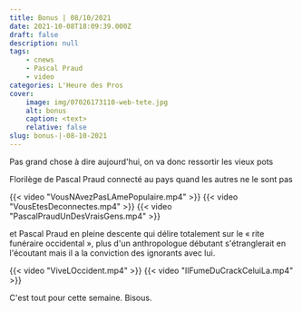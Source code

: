```yaml
---
title: Bonus | 08/10/2021
date: 2021-10-08T18:09:39.000Z
draft: false
description: null
tags:
    - cnews
    - Pascal Praud
    - video
categories: L'Heure des Pros
cover:
    image: img/07026173110-web-tete.jpg
    alt: bonus
    caption: <text>
    relative: false
slug: bonus-|-08-10-2021
---
```


Pas grand chose à dire aujourd'hui, on va donc ressortir les vieux pots

Florilège de Pascal Praud connecté au pays quand les autres ne le sont pas

{{< video "VousNAvezPasLAmePopulaire.mp4" >}}
{{< video "VousEtesDeconnectes.mp4" >}}
{{< video "PascalPraudUnDesVraisGens.mp4" >}}


et Pascal Praud en pleine descente qui délire totalement sur le « rite funéraire occidental », plus d'un anthropologue débutant s'étranglerait en l'écoutant mais il a la conviction des ignorants avec lui.


{{< video "ViveLOccident.mp4" >}}
{{< video "IlFumeDuCrackCeluiLa.mp4" >}}


C'est tout pour cette semaine. Bisous.
